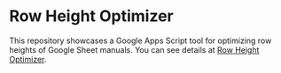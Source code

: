 # Row Height Optimizer
This repository showcases a Google Apps Script tool for optimizing row heights of Google Sheet manuals. You can see details at [Row Height Optimizer](https://tsato21.github.io/gas-tools/each-tool/row-height-optimizer).